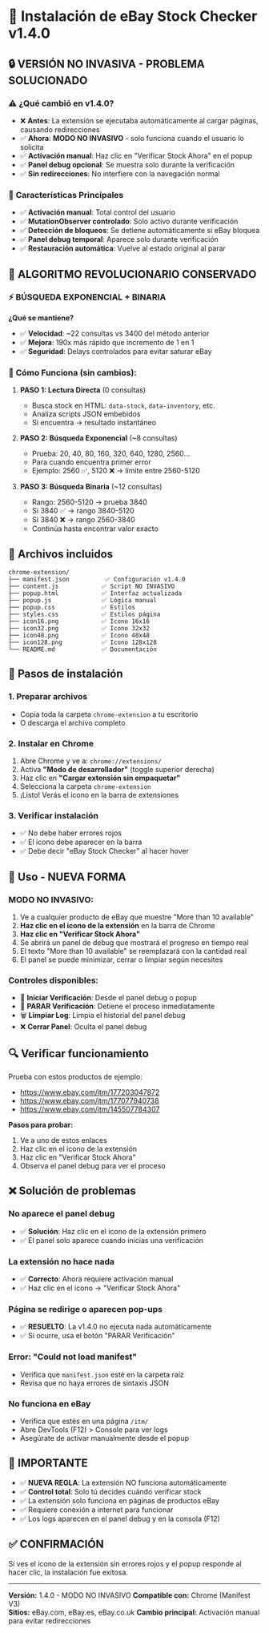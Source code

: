 # 🚀 Instalación de eBay Stock Checker v1.4.0

## 🔒 **VERSIÓN NO INVASIVA - PROBLEMA SOLUCIONADO**

### ⚠️ **¿Qué cambió en v1.4.0?**
- ❌ **Antes**: La extensión se ejecutaba automáticamente al cargar páginas, causando redirecciones
- ✅ **Ahora**: **MODO NO INVASIVO** - solo funciona cuando el usuario lo solicita
- ✅ **Activación manual**: Haz clic en "Verificar Stock Ahora" en el popup
- ✅ **Panel debug opcional**: Se muestra solo durante la verificación
- ✅ **Sin redirecciones**: No interfiere con la navegación normal

### 🎯 **Características Principales**
- ✅ **Activación manual**: Total control del usuario
- ✅ **MutationObserver controlado**: Solo activo durante verificación
- ✅ **Detección de bloqueos**: Se detiene automáticamente si eBay bloquea
- ✅ **Panel debug temporal**: Aparece solo durante verificación
- ✅ **Restauración automática**: Vuelve al estado original al parar

## 🚀 ALGORITMO REVOLUCIONARIO CONSERVADO

### ⚡ **BÚSQUEDA EXPONENCIAL + BINARIA**
**¿Qué se mantiene?**
- ✅ **Velocidad**: ~22 consultas vs 3400 del método anterior
- ✅ **Mejora**: 190x más rápido que incremento de 1 en 1
- ✅ **Seguridad**: Delays controlados para evitar saturar eBay

### 🧮 **Cómo Funciona (sin cambios):**

1. **PASO 1: Lectura Directa** (0 consultas)
   - Busca stock en HTML: `data-stock`, `data-inventory`, etc.
   - Analiza scripts JSON embebidos
   - Si encuentra → resultado instantáneo

2. **PASO 2: Búsqueda Exponencial** (~8 consultas)
   - Prueba: 20, 40, 80, 160, 320, 640, 1280, 2560...
   - Para cuando encuentra primer error
   - Ejemplo: 2560 ✅, 5120 ❌ → límite entre 2560-5120

3. **PASO 3: Búsqueda Binaria** (~12 consultas)
   - Rango: 2560-5120 → prueba 3840
   - Si 3840 ✅ → rango 3840-5120
   - Si 3840 ❌ → rango 2560-3840
   - Continúa hasta encontrar valor exacto

## 📂 Archivos incluidos
```
chrome-extension/
├── manifest.json          ✅ Configuración v1.4.0
├── content.js            ✅ Script NO INVASIVO
├── popup.html            ✅ Interfaz actualizada
├── popup.js              ✅ Lógica manual
├── popup.css             ✅ Estilos
├── styles.css            ✅ Estilos página
├── icon16.png            ✅ Icono 16x16
├── icon32.png            ✅ Icono 32x32
├── icon48.png            ✅ Icono 48x48
├── icon128.png           ✅ Icono 128x128
└── README.md             ✅ Documentación
```

## 🔧 Pasos de instalación

### 1. Preparar archivos
- Copia toda la carpeta `chrome-extension` a tu escritorio
- O descarga el archivo completo

### 2. Instalar en Chrome
1. Abre Chrome y ve a: `chrome://extensions/`
2. Activa **"Modo de desarrollador"** (toggle superior derecha)
3. Haz clic en **"Cargar extensión sin empaquetar"**
4. Selecciona la carpeta `chrome-extension`
5. ¡Listo! Verás el icono en la barra de extensiones

### 3. Verificar instalación
- ✅ No debe haber errores rojos
- ✅ El icono debe aparecer en la barra
- ✅ Debe decir "eBay Stock Checker" al hacer hover

## 🎯 Uso - NUEVA FORMA

### **MODO NO INVASIVO:**
1. Ve a cualquier producto de eBay que muestre "More than 10 available"
2. **Haz clic en el icono de la extensión** en la barra de Chrome
3. **Haz clic en "Verificar Stock Ahora"**
4. Se abrirá un panel de debug que mostrará el progreso en tiempo real
5. El texto "More than 10 available" se reemplazará con la cantidad real
6. El panel se puede minimizar, cerrar o limpiar según necesites

### **Controles disponibles:**
- 🔄 **Iniciar Verificación**: Desde el panel debug o popup
- 🛑 **PARAR Verificación**: Detiene el proceso inmediatamente  
- 🗑️ **Limpiar Log**: Limpia el historial del panel debug
- ❌ **Cerrar Panel**: Oculta el panel debug

## 🔍 Verificar funcionamiento
Prueba con estos productos de ejemplo:
- https://www.ebay.com/itm/177203047872
- https://www.ebay.com/itm/177077940738
- https://www.ebay.com/itm/145507784307

**Pasos para probar:**
1. Ve a uno de estos enlaces
2. Haz clic en el icono de la extensión
3. Haz clic en "Verificar Stock Ahora"
4. Observa el panel debug para ver el proceso

## ❌ Solución de problemas

### No aparece el panel debug
- ✅ **Solución**: Haz clic en el icono de la extensión primero
- ✅ El panel solo aparece cuando inicias una verificación

### La extensión no hace nada
- ✅ **Correcto**: Ahora requiere activación manual
- ✅ Haz clic en el icono → "Verificar Stock Ahora"

### Página se redirige o aparecen pop-ups
- ✅ **RESUELTO**: La v1.4.0 no ejecuta nada automáticamente
- ✅ Si ocurre, usa el botón "PARAR Verificación"

### Error: "Could not load manifest"
- Verifica que `manifest.json` esté en la carpeta raíz
- Revisa que no haya errores de sintaxis JSON

### No funciona en eBay
- Verifica que estés en una página `/itm/`
- Abre DevTools (F12) > Console para ver logs
- Asegúrate de activar manualmente desde el popup

## 🚨 IMPORTANTE
- ✅ **NUEVA REGLA**: La extensión NO funciona automáticamente
- ✅ **Control total**: Solo tú decides cuándo verificar stock
- ✅ La extensión solo funciona en páginas de productos eBay
- ✅ Requiere conexión a internet para funcionar
- ✅ Los logs aparecen en el panel debug y en la consola (F12)

## ✅ CONFIRMACIÓN
Si ves el icono de la extensión sin errores rojos y el popup responde al hacer clic, la instalación fue exitosa.

---
**Versión:** 1.4.0 - MODO NO INVASIVO
**Compatible con:** Chrome (Manifest V3)  
**Sitios:** eBay.com, eBay.es, eBay.co.uk
**Cambio principal:** Activación manual para evitar redirecciones